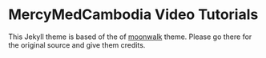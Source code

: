 # MercyMedCambodia Video Tutorials

This Jekyll theme is based of the of [moonwalk](https://github.com/abhinavs/moonwalk) theme. Please go there for the original source and give them credits.

